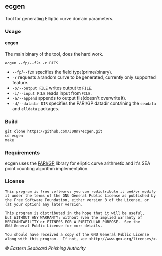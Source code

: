 ## ecgen

Tool for generating Elliptic curve domain parameters.

### Usage

#### ecgen
The main binary of the tool, does the hard work.
```
ecgen --fp/--f2m -r BITS
```
 - `--fp`/`--f2m` specifies the field type(prime/binary).
 - `-r` requests a random curve to be generated, currently only supported feature.
 - `-o/--output FILE` writes output to `FILE`.
 - `-i/--input FILE` reads input from `FILE`.
 - `-a/--append` appends to output file(doesn't overwrite it).
 - `-d/--datadir DIR` specifies the PARI/GP datadir containing the `seadata` and `elldata` packages.

### Build
```
git clone https://github.com/J08nY/ecgen.git
cd ecgen
make
```

### Requirements
ecgen uses the [PARI/GP](http://pari.math.u-bordeaux.fr/) library for elliptic
curve arithmetic and it's SEA point counting algorithm implementation.

### License
```
This program is free software: you can redistribute it and/or modify
it under the terms of the GNU General Public License as published by
the Free Software Foundation, either version 3 of the License, or
(at your option) any later version.

This program is distributed in the hope that it will be useful,
but WITHOUT ANY WARRANTY; without even the implied warranty of
MERCHANTABILITY or FITNESS FOR A PARTICULAR PURPOSE.  See the
GNU General Public License for more details.

You should have received a copy of the GNU General Public License
along with this program.  If not, see <http://www.gnu.org/licenses/>.
```
*© Eastern Seaboard Phishing Authority*
